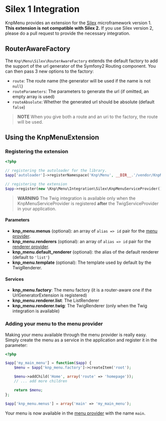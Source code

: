Silex 1 Integration
===================

KnpMenu provides an extension for the [Silex](http://silex-project.org/)
microframework version 1. **This extension is not compatible with Silex 2.** 
If you use Silex version 2, please do a pull request to provide the necessary
integration.

RouterAwareFactory
------------------

The `Knp\Menu\Silex\RouterAwareFactory` extends the default factory to add
the support of the url generator of the Symfony2 Routing component. You can
then pass 3 new options to the factory:

* `route`: The route name (the generator will be used if the name is not `null`)
* `routeParameters`: The parameters to generate the url (if omitted, an empty array is used)
* `routeAbsolute`: Whether the generated url should be absolute (default `false`)

>**NOTE**
>When you give both a route and an uri to the factory, the route will be used.

Using the KnpMenuExtension
--------------------------

### Registering the extension

```php
<?php

// registering the autoloader for the library.
$app['autoloader']->registerNamespace('Knp\Menu', __DIR__.'/vendor/KnpMenu/src');

// registering the extension
$app->register(new \Knp\Menu\Integration\Silex\KnpMenuServiceProvider());
```

>**WARNING**
>The Twig integration is available only when the KnpMenuServiceProvider is registered
>**after** the TwigServiceProvider in your application.

#### Parameters

* **knp_menu.menus** (optional): an array of ``alias => id`` pair for the
  [menu provider](02-Twig-Integration.markdown#menu-provider).
* **knp_menu.renderers** (optional): an array of ``alias => id`` pair for
  the [renderer provider](02-Twig-Integration.markdown#renderer-provider).
* **knp_menu.default_renderer** (optional): the alias of the default renderer (default to `'list'`)
* **knp_menu.template** (optional): The template used by default by the TwigRenderer.

#### Services

* **knp_menu.factory**: The menu factory (it is a router-aware one if the
  UrlGeneratorExtension is registered)
* **knp_menu.renderer.list**: The ListRenderer
* **knp_menu.renderer.twig**: The TwigRenderer (only when the Twig integration is available)

### Adding your menu to the menu provider

Making your menu available through the menu provider is really easy. Simply
create the menu as a service in the application and register it in the parameter:

```php
<?php

$app['my_main_menu'] = function($app) {
    $menu = $app['knp_menu.factory']->createItem('root');

    $menu->addChild('Home', array('route' => 'homepage'));
    // ... add more children

    return $menu;
};

$app['knp_menu.menus'] = array('main' => 'my_main_menu');
```

Your menu is now available in the [menu provider](02-Twig-Integration.markdown#menu-provider)
with the name `main`.
